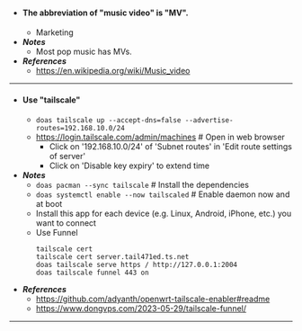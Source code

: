 - #### The abbreviation of "music video" is "MV".
    - Marketing
- ***Notes***
    - Most pop music has MVs.
- ***References***
    - https://en.wikipedia.org/wiki/Music_video
- ---
- #### Use "tailscale"
    - `doas tailscale up --accept-dns=false --advertise-routes=192.168.10.0/24`
    - https://login.tailscale.com/admin/machines # Open in web browser
        - Click on '192.168.10.0/24' of 'Subnet routes' in 'Edit route settings of server'
        - Click on 'Disable key expiry' to extend time
- ***Notes***
    - `doas pacman --sync tailscale` # Install the dependencies
    - `doas systemctl enable --now tailscaled` # Enable daemon now and at boot
    - Install this app for each device (e.g. Linux, Android, iPhone, etc.) you want to connect
    - Use Funnel
      ```
      tailscale cert
      tailscale cert server.tail471ed.ts.net
      doas tailscale serve https / http://127.0.0.1:2004
      doas tailscale funnel 443 on
      ```
- ***References***
    - https://github.com/adyanth/openwrt-tailscale-enabler#readme
    - https://www.dongvps.com/2023-05-29/tailscale-funnel/
- ---
